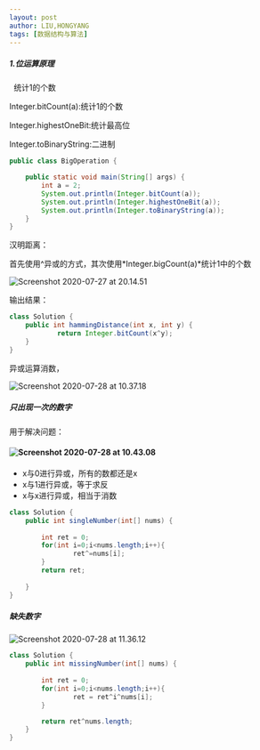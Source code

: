 ```yaml
---
layout: post
author: LIU,HONGYANG
tags: [数据结构与算法]
---
```






##### 1.位运算原理

  统计1的个数



Integer.bitCount(a):统计1的个数



Integer.highestOneBit:统计最高位



Integer.toBinaryString:二进制





```java
public class BigOperation {

    public static void main(String[] args) {
        int a = 2;
        System.out.println(Integer.bitCount(a));
        System.out.println(Integer.highestOneBit(a));
        System.out.println(Integer.toBinaryString(a));
    }
}
```



汉明距离：



首先使用^异或的方式，其次使用*Integer.bigCount(a)*统计1中的个数



![Screenshot 2020-07-27 at 20.14.51](https://tva1.sinaimg.cn/large/007S8ZIlgy1gh5skx4evsj30o60kqjt5.jpg)



输出结果：

```java
class Solution {
    public int hammingDistance(int x, int y) {
            return Integer.bitCount(x^y);
    }
}
```



异或运算消数，

![Screenshot 2020-07-28 at 10.37.18](https://tva1.sinaimg.cn/large/007S8ZIlgy1gh6hi8kf32j305e03ugll.jpg)



##### 只出现一次的数字

用于解决问题：

#### ![Screenshot 2020-07-28 at 10.43.08](https://tva1.sinaimg.cn/large/007S8ZIlgy1gh6hoc9ra2j30og0gsta9.jpg)





- x与0进行异或，所有的数都还是x
- x与1进行异或，等于求反
- x与x进行异或，相当于消数

```java
class Solution {
    public int singleNumber(int[] nums) {
      
        int ret = 0;
        for(int i=0;i<nums.length;i++){
                ret^=nums[i];
        }
        return ret;
        
    }
}
```



##### 缺失数字



![Screenshot 2020-07-28 at 11.36.12](https://tva1.sinaimg.cn/large/007S8ZIlgy1gh6j7in0xxj30oa0fwt9t.jpg)





```java
class Solution {
    public int missingNumber(int[] nums) {
        
        int ret = 0;
        for(int i=0;i<nums.length;i++){
                ret = ret^i^nums[i];
        }

        return ret^nums.length;
    }
}
```

